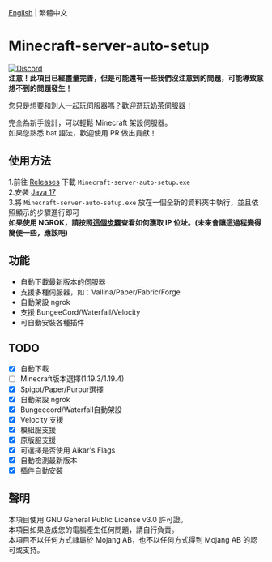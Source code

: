 [English](./README.md) | 繁體中文
# Minecraft-server-auto-setup
[![Discord](https://img.shields.io/discord/891325967203729472?color=5865F2&label=discord&style=for-the-badge)](https://discord.gg/uQ4UXANnP2)  
**注意！此項目已經盡量完善，但是可能還有一些我們沒注意到的問題，可能導致意想不到的問題發生！**  
  
您只是想要和別人一起玩伺服器嗎？歡迎遊玩[奶茶伺服器](https://www.milkteamc.org)！  
  
  
   
完全為新手設計，可以輕鬆 Minecraft 架設伺服器。  
如果您熟悉 bat 語法，歡迎使用 PR 做出貢獻！
## 使用方法
1.前往 [Releases](https://github.com/MagicTeaMC/Minecraft-server-auto-setup/releases/) 下載 `Minecraft-server-auto-setup.exe`  
2.安裝 [Java 17](https://github.com/adoptium/temurin17-binaries/releases/download/jdk-17.0.7%2B7/OpenJDK17U-jdk_x64_windows_hotspot_17.0.7_7.msi)  
3.將 `Minecraft-server-auto-setup.exe` 放在一個全新的資料夾中執行，並且依照顯示的步驟進行即可  
**如果使用 NGROK，請按照[這個步驟](./NGROK_TW.md)查看如何獲取 IP 位址。(未來會讓這過程變得簡便一些，應該吧)**
## 功能
- 自動下載最新版本的伺服器
- 支援多種伺服器，如：Vallina/Paper/Fabric/Forge
- 自動架設 ngrok
- 支援 BungeeCord/Waterfall/Velocity
- 可自動安裝各種插件

## TODO
- [x] 自動下載
- [ ] Minecraft版本選擇(1.19.3/1.19.4)
- [x] Spigot/Paper/Purpur選擇
- [x] 自動架設 ngrok
- [x] Bungeecord/Waterfall自動架設
- [x] Velocity 支援
- [x] 模組服支援
- [x] 原版服支援
- [x] 可選擇是否使用 Aikar's Flags
- [x] 自動檢測最新版本
- [x] 插件自動安裝
## 聲明
本項目使用 GNU General Public License v3.0 許可證。  
本項目如果造成您的電腦產生任何問題，請自行負責。  
本項目不以任何方式隸屬於 Mojang AB，也不以任何方式得到 Mojang AB 的認可或支持。
